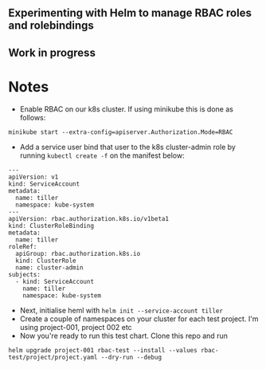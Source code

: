 ## Experimenting with Helm to manage RBAC roles and rolebindings
## Work in progress

# Notes
* Enable RBAC on our k8s cluster. If using minikube this is done as follows: 
```
minikube start --extra-config=apiserver.Authorization.Mode=RBAC
``` 
* Add a service user bind that user to the k8s cluster-admin role by running `kubectl create -f` on the manifest below:
```
---
apiVersion: v1
kind: ServiceAccount
metadata:
  name: tiller
  namespace: kube-system
---
apiVersion: rbac.authorization.k8s.io/v1beta1
kind: ClusterRoleBinding
metadata:
  name: tiller
roleRef:
  apiGroup: rbac.authorization.k8s.io
  kind: ClusterRole
  name: cluster-admin
subjects:
  - kind: ServiceAccount
    name: tiller
    namespace: kube-system

```
* Next, initialise heml with `helm init --service-account tiller `
* Create a couple of namespaces on your cluster for each test project. I'm using project-001, project 002 etc
* Now you're ready to run this test chart. Clone this repo and run 
```
helm upgrade project-001 rbac-test --install --values rbac-test/project/project.yaml --dry-run --debug
```

